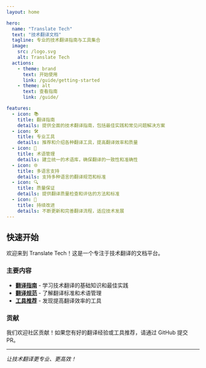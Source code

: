 ```yaml
---
layout: home

hero:
  name: "Translate Tech"
  text: "技术翻译文档"
  tagline: 专业的技术翻译指南与工具集合
  image:
    src: /logo.svg
    alt: Translate Tech
  actions:
    - theme: brand
      text: 开始使用
      link: /guide/getting-started
    - theme: alt
      text: 查看指南
      link: /guide/

features:
  - icon: 📚
    title: 翻译指南
    details: 提供全面的技术翻译指南，包括最佳实践和常见问题解决方案
  - icon: 🛠️
    title: 专业工具
    details: 推荐和介绍各种翻译工具，提高翻译效率和质量
  - icon: 📖
    title: 术语管理
    details: 建立统一的术语库，确保翻译的一致性和准确性
  - icon: 🌐
    title: 多语言支持
    details: 支持多种语言的翻译规范和标准
  - icon: 🔍
    title: 质量保证
    details: 提供翻译质量检查和评估的方法和标准
  - icon: 🚀
    title: 持续改进
    details: 不断更新和完善翻译流程，适应技术发展
---
```


## 快速开始

欢迎来到 Translate Tech！这是一个专注于技术翻译的文档平台。

### 主要内容

- **[翻译指南](/guide/)** - 学习技术翻译的基础知识和最佳实践
- **[翻译规范](/standards/)** - 了解翻译标准和术语管理
- **[工具推荐](/tools/)** - 发现提高翻译效率的工具

### 贡献

我们欢迎社区贡献！如果您有好的翻译经验或工具推荐，请通过 GitHub 提交 PR。

---

*让技术翻译更专业、更高效！*